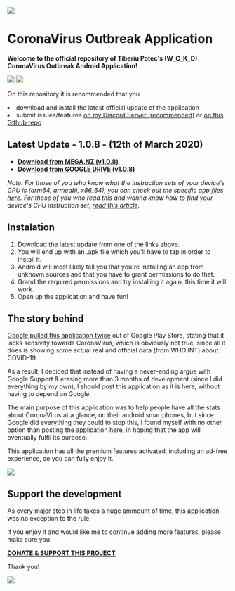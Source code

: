 ![](https://i.imgur.com/uKvgnK4.jpg)


# CoronaVirus Outbreak Application

<b> Welcome to the official repository of Tiberiu Potec's (W_C_K_D) CoronaVirus Outbreak Android Application! </b>

![](https://i.imgur.com/lJvjEtm.jpg)
![](https://i.imgur.com/q3BRFZK.jpg)



On this repository it is recommended that you <li> download and install the latest official update of the application </li> <li> submit issues/features [on my Discord Server (recommended)](https://discord.gg/r3spSc) or [on this Github repo](https://github.com/TheWCKD/CoronaVirus-Outbreak-App/issues)</li>

<h2> Latest Update - 1.0.8 - (12th of March 2020)</h2>

- <b> [Download from MEGA.NZ (v1.0.8)](https://mega.nz/#!cIJjjSKZ!QjYGA9DF-McLxsEUpN5uK6VEWbkQ-Ue4wMLXMpqYYY0) </b>
- <b> [Download from GOOGLE DRIVE (v1.0.8)](https://drive.google.com/open?id=1W_WUHYwtYo0Z4t9bR_rAm7NvOb_l2Yb9) </b>

<i>Note: For those of you who know what the instruction sets of your device's CPU is (arm64, armeabi, x86_64), you can check out the specific app files [here](https://mega.nz/#F!RBgnRS7Z!ykNrwvgk2wvb51IbE6YRPw). For those of you who read this and wanna know how to find your device's CPU instruction set, [read this article](https://android.gadgethacks.com/how-to/android-basics-see-what-kind-processor-you-have-arm-arm64-x86-0168051/).</i>

<h2> Instalation </h2>

1. Download the latest update from one of the links above.
2. You will end up with an .apk file which you'll have to tap in order to install it.
3. Android will most likely tell you that you're installing an app from unknown sources and that you have to grant permissions to do that.
4. Grand the required permissions and try installing it again, this time it will work.
5. Open up the application and have fun! 


<h2> The story behind</h2>

[Google pulled this application twice](https://i.imgur.com/odHVpRE.png) out of Google Play Store, stating that it lacks sensivity towards CoronaVirus, which is obviously not true, since all it does is showing some actual real and official data (from WHO.INT) about COVID-19.

As a result, I decided that instead of having a never-ending argue with Google Support & erasing more than 3 months of development (since I did everything by my own), I should post this application as it is here, without having to depend on Google.

The main purpose of this application was to help people have all the stats about CoronaVirus at a glance, on their android smartphones, but since Google did everything they could to stop this, I found myself with no other option than posting the application here, in hoping that the app will eventually fulfil its purpose.

This application has all the premium features activated, including an ad-free experience, so you can fully enjoy it.

![](https://thumbs.gfycat.com/ColdHonorableBurro-size_restricted.gif)

<h2> Support the development </h2>

As every major step in life takes a huge ammount of time, this application was no exception to the rule.

If you enjoy it and would like me to continue adding more features, please make sure you

<b>[DONATE & SUPPORT THIS PROJECT](https://www.paypal.com/cgi-bin/webscr?cmd=_s-xclick&hosted_button_id=YUFZGFLDERYMG&source=url) </b>

Thank you!

![](https://media.tenor.com/images/c674ba98c40f6793eaf10a1356c1c36a/tenor.gif)

